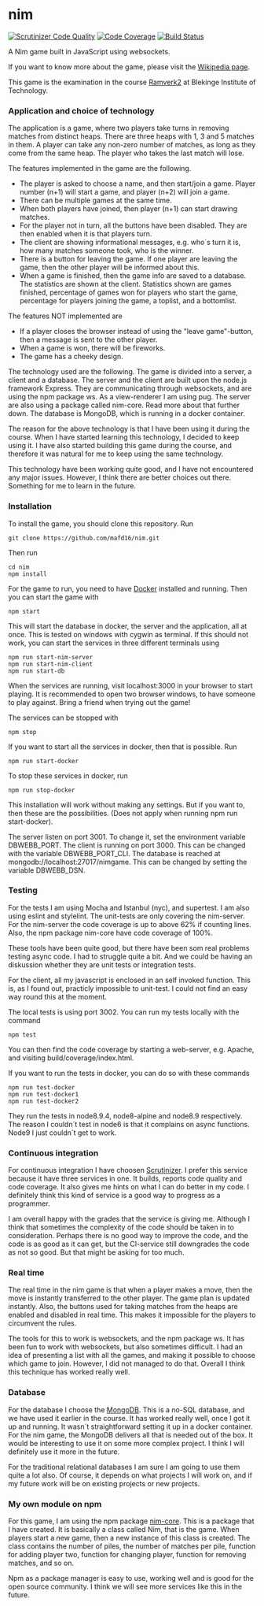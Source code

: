 # nim



[![Scrutinizer Code Quality](https://scrutinizer-ci.com/g/mafd16/nim/badges/quality-score.png?b=master)](https://scrutinizer-ci.com/g/mafd16/nim/?branch=master)
[![Code Coverage](https://scrutinizer-ci.com/g/mafd16/nim/badges/coverage.png?b=master)](https://scrutinizer-ci.com/g/mafd16/nim/?branch=master)
[![Build Status](https://scrutinizer-ci.com/g/mafd16/nim/badges/build.png?b=master)](https://scrutinizer-ci.com/g/mafd16/nim/build-status/master)


A Nim game built in JavaScript using websockets.

If you want to know more about the game, please visit the
[Wikipedia page](https://en.wikipedia.org/wiki/Nim).

This game is the examination in the course
[Ramverk2](https://dbwebb.se/kurser/ramverk2) at Blekinge Institute of Technology.


### Application and choice of technology

The application is a game, where two players take turns in removing matches
from distinct heaps. There are three heaps with 1, 3 and 5 matches in them.
A player can take any non-zero number of matches, as long as they come from
the same heap. The player who takes the last match will lose.

The features implemented in the game are the following.

- The player is asked to choose a name, and then start/join a game. Player
number (n+1) will start a game, and player (n+2) will join a game.
- There can be multiple games at the same time.
- When both players have joined, then player (n+1) can start drawing matches.
- For the player not in turn, all the buttons have been disabled. They are then
enabled when it is that players turn.
- The client are showing informational messages, e.g. who´s turn it is, how many
matches someone took, who is the winner.
- There is a button for leaving the game. If one player are leaving the game,
then the other player will be informed about this.
- When a game is finished, then the game info are saved to a database. The
statistics are shown at the client. Statistics shown are games finished, percentage
of games won for players who start the game, percentage for players joining the game,
a toplist, and a bottomlist.

The features NOT implemented are

- If a player closes the browser instead of using the "leave game"-button, then
a message is sent to the other player.
- When a game is won, there will be fireworks.
- The game has a cheeky design.

The technology used are the following. The game is divided into a server, a client
and a database. The server and the client are built upon the node.js framework
Express. They are communicating through websockets, and are using the npm package
ws. As a view-renderer I am using pug. The server are also using a package called
nim-core. Read more about that further down. The database is MongoDB, which is
running in a docker container.

The reason for the above technology is that I have been using it during the course.
When I have started learning this technology, I decided to keep using it. I have
also started building this game during the course, and therefore it was natural
for me to keep using the same technology.

This technology have been working quite good, and I have not encountered any
major issues. However, I think there are better choices out there. Something for
me to learn in the future.


### Installation

To install the game, you should clone this repository. Run
```
git clone https://github.com/mafd16/nim.git
```
Then run
```
cd nim
npm install
```
For the game to run, you need to have [Docker](https://www.docker.com/)
installed and running. Then you can start the game with
```
npm start
```
This will start the database in docker, the server and the application, all at
once. This is tested on windows with cygwin as terminal. If this should not
work, you can start the services in three different terminals using
```
npm run start-nim-server
npm run start-nim-client
npm run start-db
```
When the services are running, visit localhost:3000 in your browser to start
playing. It is recommended to open two browser windows, to have someone to play against. Bring a friend when trying out the game!

The services can be stopped with
```
npm stop
```

If you want to start all the services in docker, then that is possible. Run
```
npm run start-docker
```
To stop these services in docker, run
```
npm run stop-docker
```

This installation will work without making any settings. But if you want to,
then these are the possibilities. (Does not apply when running npm run start-docker).

The server listen on port 3001. To change it, set the environment variable
DBWEBB_PORT.
The client is running on port 3000. This can be changed with the variable
DBWEBB_PORT_CLI.
The database is reached at mongodb://localhost:27017/nimgame. This can be
changed by setting the variable DBWEBB_DSN.


### Testing

For the tests I am using Mocha and Istanbul (nyc), and supertest. I am also
using eslint and stylelint. The unit-tests are only covering the nim-server. For
the nim-server the code coverage is up to above 62% if counting lines. Also, the
npm package nim-core have code coverage of 100%.

These tools have been quite good, but there have been som real problems testing
async code. I had to struggle quite a bit. And we could be having an diskussion
whether they are unit tests or integration tests.

For the client, all my javascript is enclosed in an self invoked function.
This is, as I found out, practicly impossible to unit-test. I could not find an
easy way round this at the moment.

The local tests is using port 3002. You can run my tests locally with the command
```
npm test
```
You can then find the code coverage by starting a web-server, e.g. Apache, and
visiting build/coverage/index.html.

If you want to run the tests in docker, you can do so with these commands
```
npm run test-docker
npm run test-docker1
npm run test-docker2
```
They run the tests in node8.9.4, node8-alpine and node8.9 respectively. The reason I couldn´t test in node6 is that it complains on async functions. Node9 I just couldn´t
get to work.


### Continuous integration

For continuous integration I have choosen [Scrutinizer](https://scrutinizer-ci.com/g/mafd16/nim/?branch=master). I prefer
this service because it have three services in one. It builds, reports code
quality and code coverage. It also gives me hints on what I can do better in my
code. I definitely think this kind of service is a good way to progress as a
programmer.

I am overall happy with the grades that the service is giving me. Although I
think that sometimes the complexity of the code should be taken in to
consideration. Perhaps there is no good way to improve the code, and the code
is as good as it can get, but the CI-service still downgrades the code as not
so good. But that might be asking for too much.  


### Real time

The real time in the nim game is that when a player makes a move, then the move
is instantly transferred to the other player. The game plan is updated
instantly. Also, the buttons used for taking matches from the heaps are enabled
and disabled in real time. This makes it impossible for the players to circumvent
the rules.

The tools for this to work is websockets, and the npm package ws. It has been
fun to work with websockets, but also sometimes difficult. I had an idea of
presenting a list with all the games, and making it possible to choose which
game to join. However, I did not managed to do that. Overall I think this
technique has worked really well.


### Database

For the database I choose the [MongoDB](https://www.mongodb.com/). This is a
no-SQL database, and we have used it earlier in the course. It has worked really
well, once I got it up and running. It wasn´t straightforward setting it up
in a docker container. For the nim game, the MongoDB delivers all that is needed
out of the box. It would be interesting to use it on some more complex project.
I think I will definitely use it more in the future.

For the traditional relational databases I am sure I am going to use them quite
a lot also. Of course, it depends on what projects I will work on, and if my
future work will be on existing projects or new projects.


### My own module on npm

For this game, I am using the npm package [nim-core](https://www.npmjs.com/package/nim-core). This is a package that I have created. It is basically a class called Nim, that is the game. When players
start a new game, then a new instance of this class is created. The class
contains the number of piles, the number of matches per pile, function for adding
player two, function for changing player, function for removing matches, and so on.

Npm as a package manager is easy to use, working well and is good for the open
source community. I think we will see more services like this in the future.
